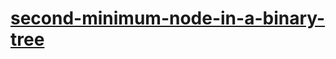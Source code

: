 # [second-minimum-node-in-a-binary-tree](https://leetcode-cn.com/problems/second-minimum-node-in-a-binary-tree)
